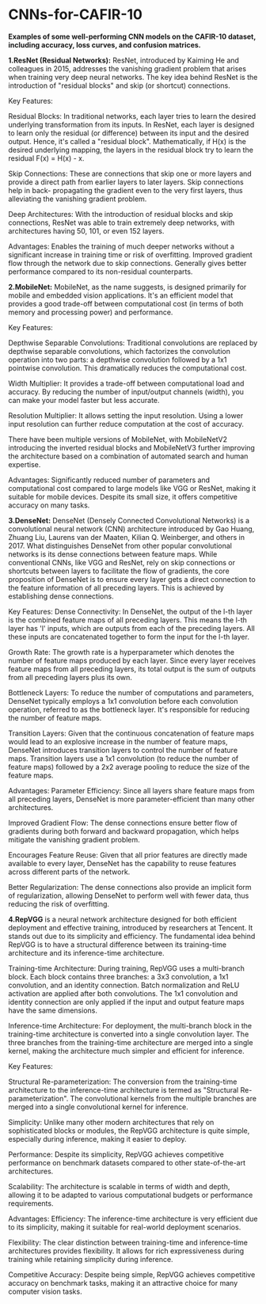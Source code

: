 # CNNs-for-CAFIR-10
**Examples of some well-performing CNN models on the CAFIR-10 dataset, including accuracy, loss curves, and confusion matrices.**

**1.ResNet (Residual Networks):** ResNet, introduced by Kaiming He and colleagues in 2015, addresses the vanishing gradient problem that arises when training very deep neural networks. The key idea behind ResNet is the introduction of "residual blocks" and skip (or shortcut) connections.

   Key Features:

   Residual Blocks: In traditional networks, each layer tries to learn the desired underlying transformation from its inputs. In ResNet, each layer is designed to learn only 
   the residual (or difference) between its input and the desired output. Hence, it's called a "residual block". Mathematically, if H(x) is the desired underlying mapping, 
   the layers in the residual block try to learn the residual F(x) = H(x) - x.

   Skip Connections: These are connections that skip one or more layers and provide a direct path from earlier layers to later layers. Skip connections help in back- 
   propagating the gradient even to the very first layers, thus alleviating the vanishing gradient problem.

   Deep Architectures: With the introduction of residual blocks and skip connections, ResNet was able to train extremely deep networks, with architectures having 50, 101, or 
   even 152 layers.

   Advantages: Enables the training of much deeper networks without a significant increase in training time or risk of overfitting. Improved gradient flow through the 
   network due to skip connections. Generally gives better performance compared to its non-residual counterparts.

**2.MobileNet:** MobileNet, as the name suggests, is designed primarily for mobile and embedded vision applications. It's an efficient model that provides a good trade-off between computational cost (in terms of both memory and processing power) and performance.

   Key Features:

   Depthwise Separable Convolutions: Traditional convolutions are replaced by depthwise separable convolutions, which factorizes the convolution operation into two parts: a 
   depthwise convolution followed by a 1x1 pointwise convolution. This dramatically reduces the computational cost.

   Width Multiplier: It provides a trade-off between computational load and accuracy. By reducing the number of input/output channels (width), you can make your model faster 
   but less accurate.

   Resolution Multiplier: It allows setting the input resolution. Using a lower input resolution can further reduce computation at the cost of accuracy.

   There have been multiple versions of MobileNet, with MobileNetV2 introducing the inverted residual blocks and MobileNetV3 further improving the architecture based on a 
   combination of automated search and human expertise.

   Advantages: Significantly reduced number of parameters and computational cost compared to large models like VGG or ResNet, making it suitable for mobile devices. Despite 
   its small size, it offers competitive accuracy on many tasks.
   
**3.DenseNet:** DenseNet (Densely Connected Convolutional Networks) is a convolutional neural network (CNN) architecture introduced by Gao Huang, Zhuang Liu, Laurens van der Maaten, Kilian Q. Weinberger, and others in 2017. What distinguishes DenseNet from other popular convolutional networks is its dense connections between feature maps. While conventional CNNs, like VGG and ResNet, rely on skip connections or shortcuts between layers to facilitate the flow of gradients, the core proposition of DenseNet is to ensure every layer gets a direct connection to the feature information of all preceding layers. This is achieved by establishing dense connections.

   Key Features:
   Dense Connectivity: In DenseNet, the output of the l-th layer is the combined feature maps of all preceding layers. This means the l-th layer has 'l' inputs, which are 
   outputs from each of the preceding layers. All these inputs are concatenated together to form the input for the l-th layer.

   Growth Rate: The growth rate is a hyperparameter which denotes the number of feature maps produced by each layer. Since every layer receives feature maps from all 
   preceding layers, its total output is the sum of outputs from all preceding layers plus its own.
 
   Bottleneck Layers: To reduce the number of computations and parameters, DenseNet typically employs a 1x1 convolution before each convolution operation, referred to as the 
   bottleneck layer. It's responsible for reducing the number of feature maps.

   Transition Layers: Given that the continuous concatenation of feature maps would lead to an explosive increase in the number of feature maps, DenseNet introduces 
   transition layers to control the number of feature maps. Transition layers use a 1x1 convolution (to reduce the number of feature maps) followed by a 2x2 average pooling 
   to reduce the size of the feature maps.
   
   Advantages:
   Parameter Efficiency: Since all layers share feature maps from all preceding layers, DenseNet is more parameter-efficient than many other architectures.

   Improved Gradient Flow: The dense connections ensure better flow of gradients during both forward and backward propagation, which helps mitigate the vanishing gradient 
   problem.

   Encourages Feature Reuse: Given that all prior features are directly made available to every layer, DenseNet has the capability to reuse features across different parts 
   of the network.

   Better Regularization: The dense connections also provide an implicit form of regularization, allowing DenseNet to perform well with fewer data, thus reducing the risk of 
   overfitting.
   
**4.RepVGG** is a neural network architecture designed for both efficient deployment and effective training, introduced by researchers at Tencent. It stands out due to its simplicity and efficiency. The fundamental idea behind RepVGG is to have a structural difference between its training-time architecture and its inference-time architecture.

   Training-time Architecture: During training, RepVGG uses a multi-branch block. Each block contains three branches: a 3x3 convolution, a 1x1 convolution, and an identity 
   connection. Batch normalization and ReLU activation are applied after both convolutions. The 1x1 convolution and identity connection are only applied if the input and 
   output feature maps have the same dimensions.

   Inference-time Architecture: For deployment, the multi-branch block in the training-time architecture is converted into a single convolution layer. The three branches 
   from the training-time architecture are merged into a single kernel, making the architecture much simpler and efficient for inference.

   Key Features:

   Structural Re-parameterization: The conversion from the training-time architecture to the inference-time architecture is termed as "Structural Re-parameterization". The 
   convolutional kernels from the multiple branches are merged into a single convolutional kernel for inference.

   Simplicity: Unlike many other modern architectures that rely on sophisticated blocks or modules, the RepVGG architecture is quite simple, especially during inference, 
   making it easier to deploy.

   Performance: Despite its simplicity, RepVGG achieves competitive performance on benchmark datasets compared to other state-of-the-art architectures.

   Scalability: The architecture is scalable in terms of width and depth, allowing it to be adapted to various computational budgets or performance requirements.

   Advantages:
   Efficiency: The inference-time architecture is very efficient due to its simplicity, making it suitable for real-world deployment scenarios.

   Flexibility: The clear distinction between training-time and inference-time architectures provides flexibility. It allows for rich expressiveness during training while 
   retaining simplicity during inference.

   Competitive Accuracy: Despite being simple, RepVGG achieves competitive accuracy on benchmark tasks, making it an attractive choice for many computer vision tasks.

